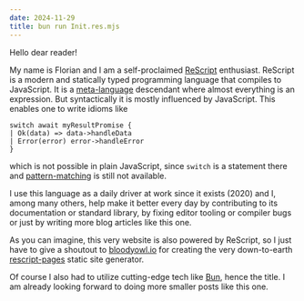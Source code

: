 ```yaml
---
date: 2024-11-29
title: bun run Init.res.mjs
---
```


Hello dear reader!

My name is Florian and I am a self-proclaimed [ReScript](https://rescript-lang.org/) enthusiast. ReScript is a modern and statically typed programming language that compiles to JavaScript. It is a [meta-language](<https://en.wikipedia.org/wiki/ML_(programming_language)>) descendant where almost everything is an expression. But syntactically it is mostly influenced by JavaScript. This enables one to write idioms like

```res
switch await myResultPromise {
| Ok(data) => data->handleData
| Error(error) error->handleError
}
```

which is not possible in plain JavaScript, since `switch` is a statement there and [pattern-matching](https://github.com/tc39/proposal-pattern-matching) is still not available.

I use this language as a daily driver at work since it exists (2020) and I, among many others, help make it better every day by contributing to its documentation or standard library, by fixing editor tooling or compiler bugs or just by writing more blog articles like this one.

As you can imagine, this very website is also powered by ReScript, so I just have to give a shoutout to [bloodyowl.io](https://bloodyowl.io/) for creating the very down-to-earth [rescript-pages](https://bloodyowl.github.io/rescript-pages/) static site generator.

Of course I also had to utilize cutting-edge tech like [Bun](https://bun.sh/), hence the title. I am already looking forward to doing more smaller posts like this one.
